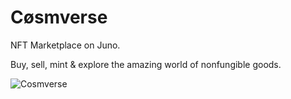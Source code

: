 # Cøsmverse

NFT Marketplace on Juno.

Buy, sell, mint & explore the amazing world of nonfungible goods.

![Cosmverse](https://user-images.githubusercontent.com/79812965/129494354-c5788a9f-5b66-4e39-b460-86582e0127ef.png)




